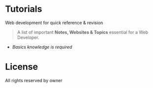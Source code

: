 # Tutorials
Web development for quick reference & revision


> A list of important **Notes, Websites & Topics** essential for a Web Developer. 

- *Basics knowledge is required*

# License

All rights reserved by owner